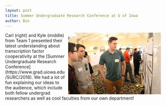 ```yaml
---
layout: post
title: Summer Undergraduate Research Conference at U of Iowa
author: Bin
---
```


<img style="float: right; padding-left: 10px;" src="/images/news/2018-07-25-SURC-poster.jpg" width="300px">
Carl (right) and Kyle (middle) from Team 1 presented their latest understanding about transcription factor cooperativity at the [Summer Undergraduate Research Conference](https://www.grad.uiowa.edu/SURC/2018). We had a lot of fun explaining our ideas to the audience, which include both fellow undergrad researchers as well as cool faculties from our own department!
